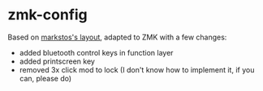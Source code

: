 # zmk-config

Based on [markstos's layout](https://mark.stosberg.com/markstos-corne-3x5-1-keyboard-layout/), adapted to ZMK with a few changes:

- added bluetooth control keys in function layer
- added printscreen key
- removed 3x click mod to lock (I don't know how to implement it, if you can, please do)
